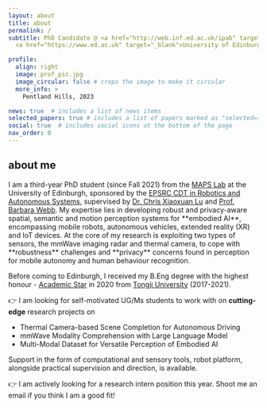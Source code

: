 ```yaml
---
layout: about
title: about
permalink: /
subtitle: PhD Candidate @ <a href="http://web.inf.ed.ac.uk/ipab" target="_blank">School of Informatics</a>, 
  <a href="https://www.ed.ac.uk" target="_blank">University of Edinburgh</a> 

profile:
  align: right
  image: prof_pic.jpg
  image_circular: false # crops the image to make it circular
  more_info: >
    Pentland Hills, 2023

news: true  # includes a list of news items
selected_papers: true # includes a list of papers marked as "selected={true}"
social: true  # includes social icons at the bottom of the page
nav_order: 0
---
```

<h2>about me</h2>
I am a third-year PhD student (since Fall 2021) from the <a href="https://maps-lab.github.io/" target="_blank">MAPS Lab</a> at the University of Edinburgh, sponsored by the <a href="https://www.edinburgh-robotics.org/" target="_blank">EPSRC CDT in Robotics and Autonomous Systems</a>, supervised by <a href="https://christopherlu.github.io/" target="_blank">Dr. Chris Xiaoxuan Lu</a> and <a href="https://homepages.inf.ed.ac.uk/bwebb/" target="_blank">Prof. Barbara Webb</a>. My expertise lies in developing robust and privacy-aware spatial, semantic and motion perception systems for **embodied AI**, encompassing mobile robots, autonomous vehicles, extended reality (XR) and IoT devices. At the core of my research is exploiting two types of sensors, the mmWave imaging radar and thermal camera, to cope with **robustness** challenges and **privacy** concerns found in perception for mobile autonomy and human behaviour recognition.  

Before coming to Edinburgh, I received my B.Eng degree with the highest honour - <a href="https://news.tongji.edu.cn/info/1003/76035.htm?ivk_sa=1023197a" target="_blank" rel="noopener">Academic Star</a> in 2020 from <a href="https://en.tongji.edu.cn" target="_blank" rel="noopener">Tongji University</a> (2017-2021).

<!-- where I worked in the <a href="https://vision4robotics.github.io/" target="_blank">V4R lab</a> under the supervision of <a href="https://www.researchgate.net/profile/Changhong-Fu" target="_blank">Dr. Changhong Fu</a>. In August 2020, I visited Tsinghua University and conducted on-site research under the supervison of <a href="https://ieeexplore.ieee.org/author/38237039900" target="_blank">Dr. Geng Lu</a>.  -->
👉 I am looking for self-motivated UG/Ms students to work with on **cutting-edge** research projects on 
-  Thermal Camera-based Scene Completion for Autonomous Driving  
-  mmWave Modality Comprehension with Large Language Model
-  Multi-Modal Dataset for Versatile Perception of Embodied AI

Support in the form of computational and sensory tools, robot platform, alongside practical supervision and direction, is available. 

👉 I am actively looking for a research intern position this year. Shoot me an email if you think I am a good fit! 
